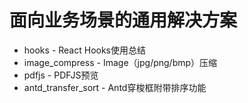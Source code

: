 # 面向业务场景的通用解决方案

+ hooks - React Hooks使用总结
+ image_compress - Image（jpg/png/bmp）压缩
+ pdfjs - PDFJS预览
+ antd_transfer_sort - Antd穿梭框附带排序功能